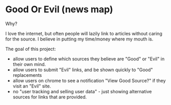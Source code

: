 Good Or Evil (news map)
=================

Why?

I love the internet, but often people will lazily link to articles without caring for the source. 
I believe in putting my time/money where my mouth is. 

The goal of this project:

- allow users to define which sources they believe are "Good" or "Evil" in their own mind. 
- allow users to submit "Evil" links, and be shown quickly to "Good" replacements
- allow users on chrome to see a notification "View Good Source?" if they visit an "Evil" site.
- no "user tracking and selling user data" - just showing alternative sources for links that are provided. 


